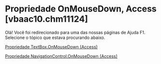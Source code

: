 
# Propriedade OnMouseDown, Access [vbaac10.chm11124]

Olá! Você foi redirecionado para uma das nossas páginas de Ajuda F1. Selecione o tópico que estava procurando abaixo.

[Propriedade TextBox.OnMouseDown (Access)](http://msdn.microsoft.com/library/2392c2eb-6c3b-047b-1e4e-2772989ba1f2%28Office.15%29.aspx)

[Propriedade NavigationControl.OnMouseDown (Access)](http://msdn.microsoft.com/library/c8258e0e-c115-2556-a929-753c510fdc49%28Office.15%29.aspx)

